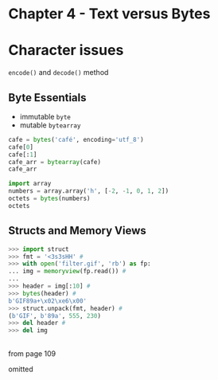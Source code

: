 # Chapter 4 - Text versus Bytes

# Character issues

`encode()` and `decode()` method

## Byte Essentials

- immutable `byte`
- mutable `bytearray`

```python
cafe = bytes('café', encoding='utf_8')
cafe[0]
cafe[:1]
cafe_arr = bytearray(cafe)
cafe_arr
```

```python
import array
numbers = array.array('h', [-2, -1, 0, 1, 2]) 
octets = bytes(numbers) 
octets
```

## Structs and Memory Views

```python
>>> import struct
>>> fmt = '<3s3sHH' # 
>>> with open('filter.gif', 'rb') as fp:
... img = memoryview(fp.read()) # 
...
>>> header = img[:10] # 
>>> bytes(header) # 
b'GIF89a+\x02\xe6\x00'
>>> struct.unpack(fmt, header) # 
(b'GIF', b'89a', 555, 230)
>>> del header # 
>>> del img
```

## 

from page 109

omitted